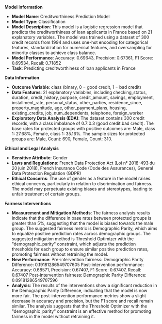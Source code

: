 **Model Information**

* **Model Name**: Creditworthiness Prediction Model
* **Model Type**: Classification
* **Model Description**: This model is a logistic regression model that predicts the creditworthiness of loan applicants in France based on 21 explanatory variables. The model was trained using a dataset of 300 credit records from 1994 and uses one-hot encoding for categorical features, standardization for numerical features, and oversampling for minority classes to achieve class balance.
* **Model Performance**: Accuracy: 0.69643, Precision: 0.67361, F1 Score: 0.69534, Recall: 0.71852
* **Task**: Predicting creditworthiness of loan applicants in France

**Data Information**

* **Outcome Variable**: class (binary, 0 = good credit, 1 = bad credit)
* **Data Features**: 21 explanatory variables, including checking_status, duration, credit_history, purpose, credit_amount, savings, employment, installment_rate, personal_status, other_parties, residence_since, property_magnitude, age, other_payment_plans, housing, existing_credits, job, num_dependents, telephone, foreign_worker
* **Exploratory Data Analysis (EDA)**: The dataset contains 300 credit records, with a class imbalance of 0.7:0.3 (good credit:bad credit). The base rates for protected groups with positive outcomes are: Male, class 1: 27.68%, Female, class 1: 35.16%. The sample sizes for protected groups are: Male, Count: 690, Female, Count: 310.

**Ethical and Legal Analysis**

* **Sensitive Attribute**: Gender
* **Laws and Regulations**: French Data Protection Act (Loi n° 2018-493 du 20 juin 2018), French Insurance Code (Code des Assurances), General Data Protection Regulation (GDPR)
* **Ethical Concerns**: The use of gender as a feature in the model raises ethical concerns, particularly in relation to discrimination and fairness. The model may perpetuate existing biases and stereotypes, leading to unfair treatment of certain groups.

**Fairness Interventions**

* **Measurement and Mitigation Methods**:
  The fairness analysis results indicate that the difference in base rates between protected groups is greater than 5%, suggesting that the model is biased towards the male group. The suggested fairness metric is Demographic Parity, which aims to equalize positive prediction rates across demographic groups. The suggested mitigation method is Threshold Optimizer with the "demographic_parity" constraint, which adjusts the prediction thresholds for each group to ensure similar positive prediction rates, promoting fairness without retraining the model.
* **New Performance**:
  Pre-intervention fairness: Demographic Parity Difference: 0.19181286549707605
  Post-intervention performance: Accuracy: 0.68571, Precision: 0.67407, F1 Score: 0.67407, Recall: 0.67407
  Post-intervention fairness: Demographic Parity Difference: 0.09181286549707596
* **Analysis**:
  The results of the interventions show a significant reduction in the Demographic Parity Difference, indicating that the model is now more fair. The post-intervention performance metrics show a slight decrease in accuracy and precision, but the F1 score and recall remain similar. The analysis suggests that the Threshold Optimizer with the "demographic_parity" constraint is an effective method for promoting fairness in the model without retraining it.